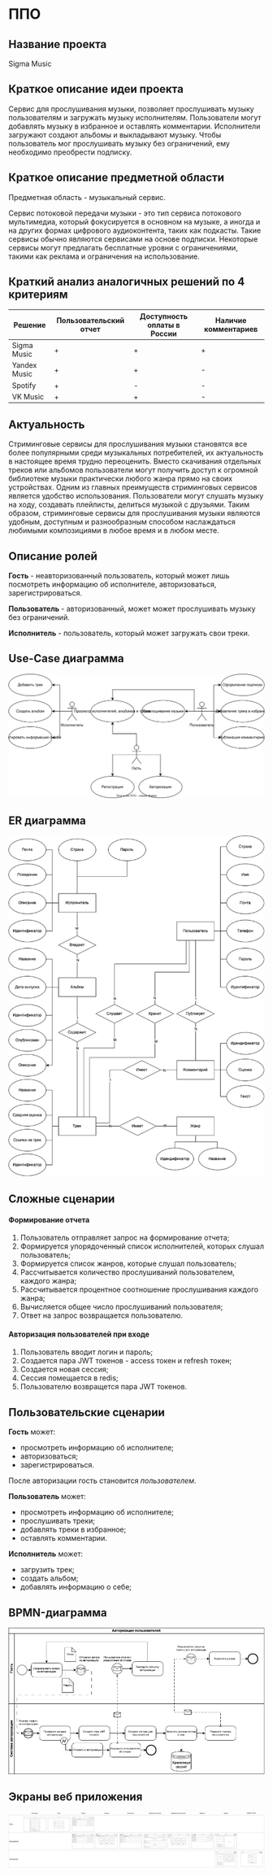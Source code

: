 # ППО

## Название проекта
Sigma Music

## Краткое описание идеи проекта
Сервис для прослушивания музыки, позволяет прослушивать музыку пользователям и загружать музыку исполнителям.
Пользователи могут добавлять музыку в избранное и оставлять комментарии. Исполнители загружают создают альбомы и выкладывают музыку.
Чтобы пользователь мог прослушивать музыку без ограничений, ему необходимо преобрести подписку.

## Краткое описание предметной области

Предметная область - музыкальный сервис.

Сервис потоковой передачи музыки - это тип сервиса потокового мультимедиа, который фокусируется в основном на музыке, а иногда и на других формах цифрового аудиоконтента, таких как подкасты.
Такие сервисы обычно являются сервисами на основе подписки.
Некоторые сервисы могут предлагать бесплатные уровни с ограничениями, такими как реклама и ограничения на использование.

## Краткий анализ аналогичных решений по 4 критериям

|Решение|Пользовательский отчет|Доступность оплаты в России|Наличие комментариев|
|---|---|---|---|
|Sigma Music|+|+|+|
|Yandex Music|+|+|-|
|Spotify|+|-|-|
|VK Music|+|+|-|

## Актуальность
Стриминговые сервисы для прослушивания музыки становятся все более популярными среди музыкальных потребителей, их актуальность в настоящее время трудно переоценить. Вместо скачивания отдельных треков или альбомов пользователи могут получить доступ к огромной библиотеке музыки практически любого жанра прямо на своих устройствах.
Одним из главных преимуществ стриминговых сервисов является удобство использования. Пользователи могут слушать музыку на ходу, создавать плейлисты, делиться музыкой с друзьями.
Таким образом, стриминговые сервисы для прослушивания музыки являются удобным, доступным и разнообразным способом наслаждаться любимыми композициями в любое время и в любом месте.

## Описание ролей
**Гость** - неавторизованный пользователь, который может лишь посмотреть информацию об исполнителе, авторизоваться, зарегистрироваться.

**Пользователь** - авторизованный, может может прослушивать музыку без ограничений.

**Исполнитель** - пользователь, который может загружать свои треки.

## Use-Case диаграмма

![Use-case](pics/use-cases.svg)

## ER диаграмма

![ER](pics/er.png)

## Сложные сценарии

#### Формирование отчета
1. Пользователь отправляет запрос на формирование отчета;
2. Формируется упорядоченный список исполнителей, которых слушал пользователь;
3. Формируется список жанров, которые слушал пользователь;
4. Рассчитывается количество прослушиваний пользователем, каждого жанра;
5. Рассчитывается процентное соотношение прослушивания каждого жанра;
6. Вычисляется общее число прослушиваний пользователя;
7. Ответ на запрос возвращается пользователю.

[//]: # (#### Оформление подписки  )

[//]: # (1. Пользователь выбирает план подписки;)

[//]: # (2. Генерируется ссылка для оплаты с параметрами идентификации пользователя и платежа;)

[//]: # (3. Пользователь перенаправляется на страницу оплаты;)

[//]: # (4. Пользователь вводит платежные данные;)

[//]: # (5. Платежная система реализует нужный сценарий подтверждения оплаты &#40;например, перенаправляет пользователя в интернет-банк&#41;;)

[//]: # (6. Пользователь подтверждает оплату;)

[//]: # (7. Возвращает пользователя на страницу завершения оплаты на стороне сервиса.)

#### Авторизация пользователей при входе
1. Пользователь вводит логин и пароль;
2. Создается пара JWT токенов - access токен и refresh токен;
3. Создается новая сессия;
4. Сессия помещается в redis;
5. Пользователю возвращется пара JWT токенов.

## Пользовательские сценарии

**Гость** может:
- просмотреть информацию об исполнителе;
- авторизоваться;
- зарегистрироваться.

После авторизации гость становится *пользователем*.

**Пользователь** может:
- просмотреть информацию об исполнителе;
- прослушивать треки;
- добавлять треки в избранное;
- оставлять комментарии.

**Исполнитель** может:
- загрузить трек;
- создать альбом;
- добавлять информацию о себе;

## BPMN-диаграмма

![BPMN](pics/bpmn.png)


## Экраны веб приложения

![WEB](pics/web.svg)
